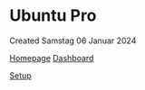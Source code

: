 # Ubuntu Pro
Created Samstag 06 Januar 2024

[Homepage](https://ubuntu.com/pro)
[Dashboard](https://ubuntu.com/pro/dashboard)

[Setup](./Operation/Connect_to_Ubuntu_pro.md)


